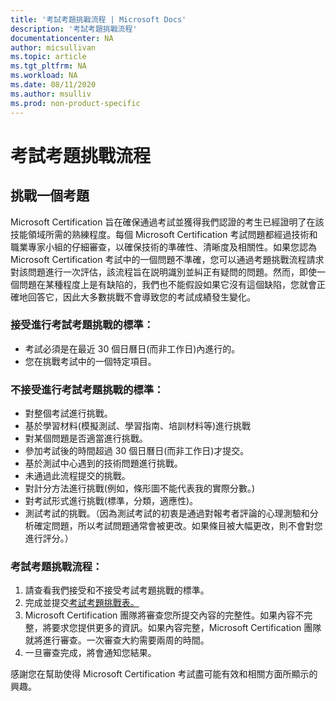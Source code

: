 ```yaml
---
title: '考試考題挑戰流程 | Microsoft Docs'
description: '考試考題挑戰流程'
documentationcenter: NA 
author: micsullivan
ms.topic: article
ms.tgt_pltfrm: NA
ms.workload: NA
ms.date: 08/11/2020
ms.author: msulliv
ms.prod: non-product-specific
---
```

# 考試考題挑戰流程

## 挑戰一個考題

Microsoft Certification 旨在確保通過考試並獲得我們認證的考生已經證明了在該技能領域所需的熟練程度。每個 Microsoft Certification 考試問題都經過技術和職業專家小組的仔細審查，以確保技術的準確性、清晰度及相關性。如果您認為 Microsoft Certification 考試中的一個問題不準確，您可以通過考題挑戰流程請求對該問題進行一次評估，該流程旨在説明識別並糾正有疑問的問題。然而，即使一個問題在某種程度上是有缺陷的，我們也不能假設如果它沒有這個缺陷，您就會正確地回答它，因此大多數挑戰不會導致您的考試成績發生變化。

### 接受進行考試考題挑戰的標準：

- 考試必須是在最近 30 個日曆日(而非工作日)內進行的。
- 您在挑戰考試中的一個特定項目。

### 不接受進行考試考題挑戰的標準：

- 對整個考試進行挑戰。
- 基於學習材料(模擬測試、學習指南、培訓材料等)進行挑戰
- 對某個問題是否適當進行挑戰。
- 參加考試後的時間超過 30 個日曆日(而非工作日)才提交。
- 基於測試中心遇到的技術問題進行挑戰。
- 未通過此流程提交的挑戰。
- 對計分方法進行挑戰(例如，條形圖不能代表我的實際分數。)
- 對考試形式進行挑戰(標準，分類，適應性)。
- 測試考試的挑戰。（因為測試考試的初衷是通過對報考者評論的心理測驗和分析確定問題，所以考試問題通常會被更改。如果條目被大幅更改，則不會對您進行評分。）

### 考試考題挑戰流程：

1. 請查看我們接受和不接受考試考題挑戰的標準。
2. 完成並提交[考試考題挑戰表。](https://forms.office.com/Pages/ResponsePage.aspx?id=v4j5cvGGr0GRqy180BHbR9SQgdTBB3hHnpJO6XSRH7RURDkwT0FBRjQ5TVpFMjZXMTUzOElISVdTTS4u)
3. Microsoft Certification 團隊將審查您所提交內容的完整性。如果內容不完整，將要求您提供更多的資訊。如果內容完整，Microsoft Certification 團隊就將進行審查。一次審查大約需要兩周的時間。
4. 一旦審查完成，將會通知您結果。

感謝您在幫助使得 Microsoft Certification 考試盡可能有效和相關方面所顯示的興趣。

